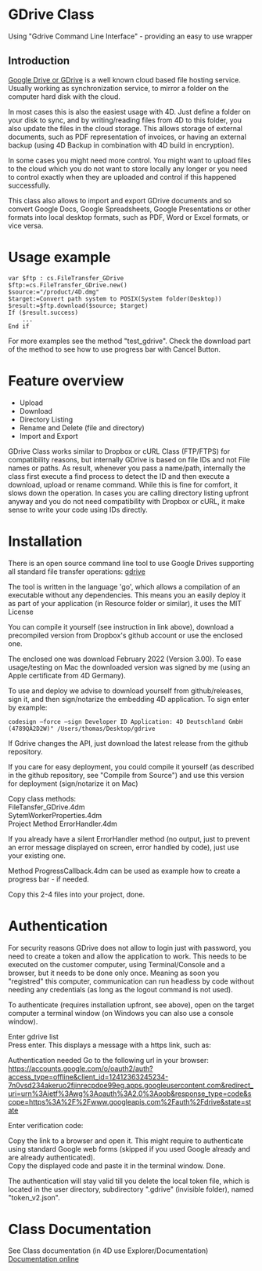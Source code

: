 # GDrive Class
Using "Gdrive Command Line Interface" - providing an easy to use wrapper

## Introduction
[Google Drive or GDrive](https://Google.com) is a well known cloud based file hosting service.
Usually working as synchronization service, to mirror a folder on the computer hard disk with the cloud.

In most cases this is also the easiest usage with 4D. Just define a folder on your disk to sync, and by writing/reading files from 4D to this folder, you also update the files in the cloud storage.
This allows storage of external documents, such as PDF representation of invoices, or having an external backup (using 4D Backup in combination with 4D build in encryption).

In some cases you might need more control. You might want to upload files to the cloud which you do not want to store locally any longer or you need to control exactly when they are uploaded and control if this happened successfully.

This class also allows to import and export GDrive documents and so convert Google Docs, Google Spreadsheets, Google Presentations or other formats into local desktop formats, such as PDF, Word or Excel formats, or vice versa.

# Usage example

```4D
var $ftp : cs.FileTransfer_GDrive
$ftp:=cs.FileTransfer_GDrive.new()
$source:="/product/4D.dmg"
$target:=Convert path system to POSIX(System folder(Desktop))
$result:=$ftp.download($source; $target)
If ($result.success)
	...
End if
```

For more examples see the method "test_gdrive".
Check the download part of the method to see how to use progress bar with Cancel Button.

# Feature overview
- Upload
- Download
- Directory Listing
- Rename and Delete (file and directory)
- Import and Export

GDrive Class works similar to Dropbox or cURL Class (FTP/FTPS) for compatibility reasons, but internally GDrive is based on file IDs and not File names or paths. As result, whenever you pass a name/path, internally the class first execute a find process to detect the ID and then execute a download, upload or rename command. While this is fine for comfort, it slows down the operation. In cases you are calling directory listing upfront anyway and you do not need compatibility with Dropbox or cURL, it make sense to write your code using IDs directly.


# Installation

There is an open source command line tool to use Google Drives supporting all standard file transfer operations: 
[gdrive](https://github.com/prasmussen/gdrive)

The tool is written in the language 'go', which allows a compilation of an executable without any dependencies. This means you an easily deploy it as part of your application (in Resource folder or similar), it uses the MIT License

You can compile it yourself (see instruction in link above), download a precompiled version from Dropbox's github account or use the enclosed one.

The enclosed one was download February 2022 (Version 3.00). To ease usage/testing on Mac the downloaded version was signed by me (using an Apple certificate from 4D Germany).

To use and deploy we advise to download yourself from github/releases, sign it, and then sign/notarize the embedding 4D application.
To sign enter by example:
```
codesign –force –sign Developer ID Application: 4D Deutschland GmbH (4789QA2D2W)" /Users/thomas/Desktop/gdrive
```

If Gdrive changes the API, just download the latest release from the github repository.

If you care for easy deployment, you could compile it yourself (as described in the github repository, see "Compile from Source") and use this version for deployment (sign/notarize it on Mac)


Copy class methods:  
FileTansfer_GDrive.4dm  
SytemWorkerProperties.4dm    
Project Method ErrorHandler.4dm  

If you already have a silent ErrorHandler method (no output, just to prevent an error message displayed on screen, error handled by code), just use your existing one.

Method ProgressCallback.4dm can be used as example how to create a progress bar - if needed.

Copy this 2-4 files into your project, done.

# Authentication

For security reasons GDrive does not allow to login just with password, you need to create a token and allow the application to work. This needs to be executed on the customer computer, using Terminal/Console and a browser, but it needs to be done only once. Meaning as soon you "registred" this computer, communication can run headless by code without needing any credentials (as long as the logout command is not used).

To authenticate (requires installation upfront, see above), open on the target computer a terminal window (on Windows you can also use a console window).

Enter gdrive list   
Press enter.
This displays a message with a https link, such as:

Authentication needed
Go to the following url in your browser:
https://accounts.google.com/o/oauth2/auth?access_type=offline&client_id=12412363245234-7n0vsd234akeruo2fjinrecpdoe99eg.apps.googleusercontent.com&redirect_uri=urn%3Aietf%3Awg%3Aoauth%3A2.0%3Aoob&response_type=code&scope=https%3A%2F%2Fwww.googleapis.com%2Fauth%2Fdrive&state=state

Enter verification code: 


Copy the link to a browser and open it. This might require to authenticate using standard Google web forms (skipped if you used Google already and are already authenticated).  
Copy the displayed code and paste it in the terminal window. Done.  

The authentication will stay valid till you delete the local token file, which is located in the user directory, subdirectory ".gdrive" (invisible folder), named "token_v2.json".


# Class Documentation

See Class documentation (in 4D use Explorer/Documentation)  
[Documentation online](https://github.com/ThomasMaul/FileTransfer_Class/blob/main/Documentation/Classes/FileTransfer_GDrive.md)
	